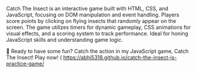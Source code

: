 Catch The Insect is an interactive game built with HTML, CSS, and JavaScript, focusing on DOM manipulation and event handling. Players score points by clicking on flying insects that randomly appear on the screen. The game utilizes timers for dynamic gameplay, CSS animations for visual effects, and a scoring system to track performance. Ideal for honing JavaScript skills and understanding game logic.

 👾 Ready to have some fun? Catch the action in my JavaScript game, Catch The Insect! Play now! ( 
 https://abhi5318.github.io/catch-the-insect-js-practice-game/



